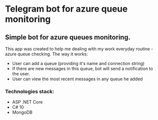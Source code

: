 # Telegram bot for azure queue monitoring
## Simple bot for azure queues monitoring.
This app was created to help me dealing with my work everyday routine - azure queue checking.
The way it works:
- User can add a queue (providing it's name and connection string)
- If there are new messages in this queue, bot will send a notification to the user.
- User can view the most recent messages in any queue he added

### Technologies stack:
- ASP .NET Core
- C# 10
- MongoDB

